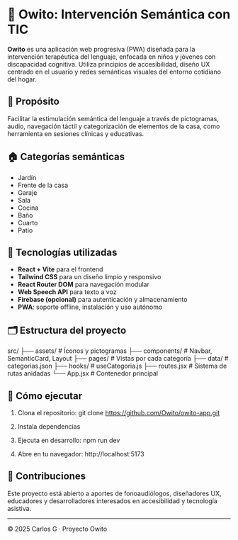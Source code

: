 # 🧠 Owito: Intervención Semántica con TIC

**Owito** es una aplicación web progresiva (PWA) diseñada para la intervención terapéutica del lenguaje, enfocada en niños y jóvenes con discapacidad cognitiva. Utiliza principios de accesibilidad, diseño UX centrado en el usuario y redes semánticas visuales del entorno cotidiano del hogar.

## 🎯 Propósito
Facilitar la estimulación semántica del lenguaje a través de pictogramas, audio, navegación táctil y categorización de elementos de la casa, como herramienta en sesiones clínicas y educativas.

## 🏠 Categorías semánticas
- Jardín
- Frente de la casa
- Garaje
- Sala
- Cocina
- Baño
- Cuarto
- Patio

## 🧩 Tecnologías utilizadas
- **React + Vite** para el frontend
- **Tailwind CSS** para un diseño limpio y responsivo
- **React Router DOM** para navegación modular
- **Web Speech API** para texto a voz
- **Firebase (opcional)** para autenticación y almacenamiento
- **PWA**: soporte offline, instalación y uso autónomo

## 🗂️ Estructura del proyecto
src/
├── assets/ # Íconos y pictogramas
├── components/ # Navbar, SemanticCard, Layout
├── pages/ # Vistas por cada categoría
├── data/ # categorias.json
├── hooks/ # useCategoria.js
├── routes.jsx # Sistema de rutas anidadas
└── App.jsx # Contenedor principal

## 🚀 Cómo ejecutar
1. Clona el repositorio:
git clone https://github.com/Owito/owito-app.git

2. Instala dependencias

3. Ejecuta en desarrollo:
npm run dev

4. Abre en tu navegador:
http://localhost:5173


## 🤝 Contribuciones

Este proyecto está abierto a aportes de fonoaudiólogos, diseñadores UX, educadores y desarrolladores interesados en accesibilidad y tecnología asistiva.

---

© 2025 Carlos G · Proyecto Owito


